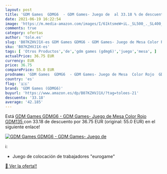 ```yaml
---
layout: post
title: 'GDM Games  GDMG6  - GDM Games- Juego de  al 33.18 % de descuento'
date: 2021-06-19 16:22:54
image: 'https://m.media-amazon.com/images/I/61ktsmeW+iL._SL500_._SL400_.jpg'
comments: true
category: ofertas
author: 'tole.es'
slug: 'B07KZHVJ1X-es GDM Games GDMG6 - GDM Games- Juego de Mesa Color Rojo GDM135'
sku: 'B07KZHVJ1X-es'
tags: [ 'Otros Productos','de','gdm games (gdmg6)','juego','mesa', ]
actualPrice: 36.75 EUR
currency: EUR
price: 36.75
comparePrice: 55.0 EUR
prodname: 'GDM Games  GDMG6  - GDM Games- Juego de Mesa  Color Rojo  GDM135 '
country: 'es'
flag: '🇪🇸'
brand: 'GDM Games (GDMG6)'
buyurl: 'https://www.amazon.es/dp/B07KZHVJ1X/?tag=tolees-21'
descuento: '33.18'
average: '42.185'
---
```


Está [GDM Games  GDMG6  - GDM Games- Juego de Mesa  Color Rojo  GDM135 ](https://www.amazon.es/dp/B07KZHVJ1X/?tag=tolees-21) con 33.18 de descuento por 36.75 EUR (original: 55.0 EUR) en el siguiente enlace!

[![GDM Games  GDMG6  - GDM Games- Juego de ](https://m.media-amazon.com/images/I/61ktsmeW+iL._SL500_._SL400_.jpg)](https://www.amazon.es/dp/B07KZHVJ1X/?tag=tolees-21)

ℹ️:

- Juego de colocación de trabajadores "eurogame"

[🛒 Ver la oferta!!](https://www.amazon.es/dp/B07KZHVJ1X/?tag=tolees-21)

